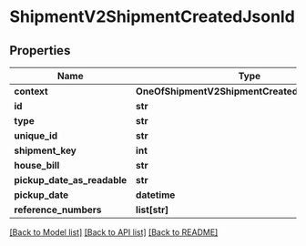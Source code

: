 # ShipmentV2ShipmentCreatedJsonld

## Properties
Name | Type | Description | Notes
------------ | ------------- | ------------- | -------------
**context** | **OneOfShipmentV2ShipmentCreatedJsonldContext** |  | [optional] 
**id** | **str** |  | [optional] 
**type** | **str** |  | [optional] 
**unique_id** | **str** |  | [optional] 
**shipment_key** | **int** |  | [optional] 
**house_bill** | **str** |  | [optional] 
**pickup_date_as_readable** | **str** |  | [optional] 
**pickup_date** | **datetime** |  | [optional] 
**reference_numbers** | **list[str]** |  | [optional] 

[[Back to Model list]](../README.md#documentation-for-models) [[Back to API list]](../README.md#documentation-for-api-endpoints) [[Back to README]](../README.md)

